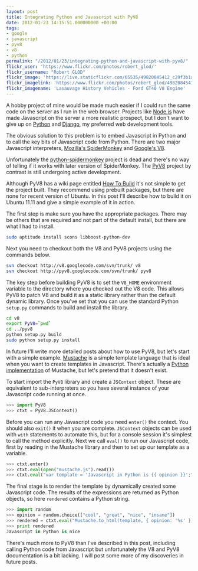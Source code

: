 ```yaml
---
layout: post
title: Integrating Python and Javascript with PyV8
date: 2012-01-23 14:15:51.000000000 +00:00
tags:
- google
- javascript
- pyv8
- v8
- python
permalink: "/2012/01/23/integrating-python-and-javascript-with-pyv8/"
flickr_user: 'https://www.flickr.com/photos/robert_glod/'
flickr_username: "Robert GLOD"
flickr_image: 'https://live.staticflickr.com/65535/49820845412_c29f3b1a1a_w.jpg'
flickr_imagelink: 'https://www.flickr.com/photos/robert_glod/49820845412/'
flickr_imagename: 'Lasauvage History Vehicles - Ford GT40 V8 Engine'
---
```

A hobby project of mine would be made much easier if I could run the same code on the server as I run in the
web browser. Projects like [Node.js](http://nodejs.org/) have made Javascript on the server a more
realistic prospect, but I don't want to give up on [Python](http://www.python.org/) and
[Django](http://www.djangoproject.com/), my preferred web development tools.

The obvious solution to this problem is to embed Javascript in Python and to call the key bits of Javascript
code from Python. There are two major Javascript interpreters,
[Mozilla's SpiderMonkey](https://developer.mozilla.org/en/SpiderMonkey) and
[Google's V8](http://code.google.com/p/v8/).

Unfortunately the [python-spidermonkey](http://code.google.com/p/python-spidermonkey/) project is
dead and there's no way of telling if it works with later version of SpiderMonkey. The
[PyV8](http://code.google.com/p/pyv8/updates/list) project by contrast is still undergoing active
development.

Although PyV8 has a wiki page entitled [How To
Build](http://code.google.com/p/pyv8/wiki/HowToBuild) it's not simple to get the project built. They recommend using prebuilt packages, but there are none
for recent version of Ubuntu. In this post I'll describe how to build it on Ubuntu 11.11 and give a simple
example of it in action.

The first step is make sure you have the appropriate packages. There may be others that are required and not
part of the default install, but there are what I had to install.

```bash
sudo aptitude install scons libboost-python-dev
```

Next you need to checkout both the V8 and PyV8 projects using the commands below.

```bash
svn checkout http://v8.googlecode.com/svn/trunk/ v8
svn checkout http://pyv8.googlecode.com/svn/trunk/ pyv8
```

The key step before building PyV8 is to set the `V8_HOME` environment variable to the directory where
you checked out the V8 code. This allows PyV8 to patch V8 and build it as a static library rather than the
default dynamic library. Once you've set that you can use the standard Python `setup.py` commands to
build and install the library.

```bash
cd v8
export PyV8=`pwd`
cd ../pyv8
python setup.py build
sudo python setup.py install
```

In future I'll write more detailed posts about how to use PyV8, but let's start with a simple example.
[Mustache](http://mustache.github.com/) is a simple template language that is ideal when you want to
create templates in Javascript. There's actually a [Python
implementation](https://github.com/defunkt/pystache) of Mustache, but let's pretend that it doesn't exist.

To start import the `PyV8` library and create a `JSContext` object. These are equivalent to
sub-interpreters so you have several instance of your Javascript code running at once.

```python
>>> import PyV8
>>> ctxt = PyV8.JSContext()
```

Before you can run any Javascript code you need `enter()` the context. You should also `exit()`
it when you are complete. `JSContext` objects can be used with `with` statements to automate
this, but for a console session it's simplest to call the method explicitly. Next we call `eval()` to
run our Javascript code, first by reading in the Mustache library and then to set up our template as a
variable.

```python
>>> ctxt.enter()
>>> ctxt.eval(open("mustache.js").read())
>>> ctxt.eval("var template = 'Javascript in Python is {{ opinion }}';")
```

The final stage is to render the template by dynamically created some Javascript code. The results of the
expressions are returned as Python objects, so here `rendered` contains a Python string.

```python
>>> import random
>>> opinion = random.choice(["cool", "great", "nice", "insane"])
>>> rendered = ctxt.eval("Mustache.to_html(template, { opinion: '%s' })" % (opinion, ))
>>> print rendered
Javascript in Python is nice
```

There's much more to PyV8 than I've described in this post, including calling Python code from Javascript but
unfortunately the V8 and PyV8 documentation is a bit lacking. I will post some more of my discoveries in
future posts.
